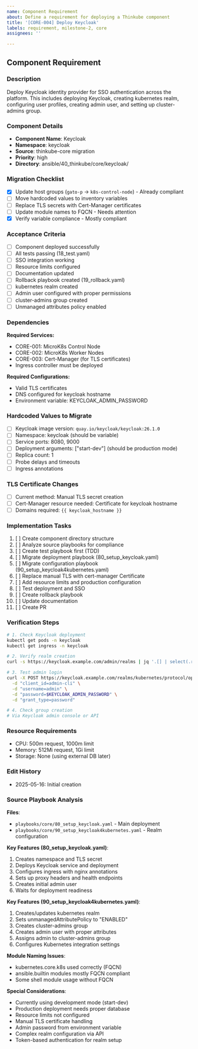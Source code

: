 ```yaml
---
name: Component Requirement
about: Define a requirement for deploying a Thinkube component
title: '[CORE-004] Deploy Keycloak'
labels: requirement, milestone-2, core
assignees: ''

---
```


## Component Requirement

### Description
Deploy Keycloak identity provider for SSO authentication across the platform. This includes deploying Keycloak, creating kubernetes realm, configuring user profiles, creating admin user, and setting up cluster-admins group.

### Component Details
- **Component Name**: Keycloak
- **Namespace**: keycloak
- **Source**: thinkube-core migration
- **Priority**: high
- **Directory**: ansible/40_thinkube/core/keycloak/

### Migration Checklist
- [x] Update host groups (`gato-p` → `k8s-control-node`) - Already compliant
- [ ] Move hardcoded values to inventory variables
- [ ] Replace TLS secrets with Cert-Manager certificates
- [ ] Update module names to FQCN - Needs attention
- [x] Verify variable compliance - Mostly compliant

### Acceptance Criteria
- [ ] Component deployed successfully
- [ ] All tests passing (18_test.yaml)
- [ ] SSO integration working
- [ ] Resource limits configured
- [ ] Documentation updated
- [ ] Rollback playbook created (19_rollback.yaml)
- [ ] kubernetes realm created
- [ ] Admin user configured with proper permissions
- [ ] cluster-admins group created
- [ ] Unmanaged attributes policy enabled

### Dependencies
**Required Services:**
- CORE-001: MicroK8s Control Node
- CORE-002: MicroK8s Worker Nodes
- CORE-003: Cert-Manager (for TLS certificates)
- Ingress controller must be deployed

**Required Configurations:**
- Valid TLS certificates
- DNS configured for keycloak hostname
- Environment variable: KEYCLOAK_ADMIN_PASSWORD

### Hardcoded Values to Migrate
<!-- List found during analysis -->
- [ ] Keycloak image version: `quay.io/keycloak/keycloak:26.1.0`
- [ ] Namespace: keycloak (should be variable)
- [ ] Service ports: 8080, 9000
- [ ] Deployment arguments: ["start-dev"] (should be production mode)
- [ ] Replica count: 1
- [ ] Probe delays and timeouts
- [ ] Ingress annotations

### TLS Certificate Changes
- [ ] Current method: Manual TLS secret creation
- [ ] Cert-Manager resource needed: Certificate for keycloak hostname
- [ ] Domains required: `{{ keycloak_hostname }}`

### Implementation Tasks
1. [ ] Create component directory structure
2. [ ] Analyze source playbooks for compliance
3. [ ] Create test playbook first (TDD)
4. [ ] Migrate deployment playbook (80_setup_keycloak.yaml)
5. [ ] Migrate configuration playbook (90_setup_keycloak4kubernetes.yaml)
6. [ ] Replace manual TLS with cert-manager Certificate
7. [ ] Add resource limits and production configuration
8. [ ] Test deployment and SSO
9. [ ] Create rollback playbook
10. [ ] Update documentation
11. [ ] Create PR

### Verification Steps
```bash
# 1. Check Keycloak deployment
kubectl get pods -n keycloak
kubectl get ingress -n keycloak

# 2. Verify realm creation
curl -s https://keycloak.example.com/admin/realms | jq '.[] | select(.realm=="kubernetes")'

# 3. Test admin login
curl -X POST https://keycloak.example.com/realms/kubernetes/protocol/openid-connect/token \
  -d "client_id=admin-cli" \
  -d "username=admin" \
  -d "password=$KEYCLOAK_ADMIN_PASSWORD" \
  -d "grant_type=password"

# 4. Check group creation
# Via Keycloak admin console or API
```

### Resource Requirements
- CPU: 500m request, 1000m limit
- Memory: 512Mi request, 1Gi limit
- Storage: None (using external DB later)

### Edit History
<!-- Track significant changes to this issue -->
- 2025-05-16: Initial creation

### Source Playbook Analysis

**Files**: 
- `playbooks/core/80_setup_keycloak.yaml` - Main deployment
- `playbooks/core/90_setup_keycloak4kubernetes.yaml` - Realm configuration

**Key Features (80_setup_keycloak.yaml)**:
1. Creates namespace and TLS secret
2. Deploys Keycloak service and deployment
3. Configures ingress with nginx annotations
4. Sets up proxy headers and health endpoints
5. Creates initial admin user
6. Waits for deployment readiness

**Key Features (90_setup_keycloak4kubernetes.yaml)**:
1. Creates/updates kubernetes realm
2. Sets unmanagedAttributePolicy to "ENABLED"
3. Creates cluster-admins group
4. Creates admin user with proper attributes
5. Assigns admin to cluster-admins group
6. Configures Kubernetes integration settings

**Module Naming Issues**:
- kubernetes.core.k8s used correctly (FQCN)
- ansible.builtin modules mostly FQCN compliant
- Some shell module usage without FQCN

**Special Considerations**:
- Currently using development mode (start-dev)
- Production deployment needs proper database
- Resource limits not configured
- Manual TLS certificate handling
- Admin password from environment variable
- Complex realm configuration via API
- Token-based authentication for realm setup